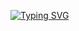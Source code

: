 [![Typing SVG](https://readme-typing-svg.demolab.com?font=Fira+Code&size=17&pause=1000&color=F76E6E&multiline=true&width=435&lines=Das+Leben+ist+kurz%2Cdie+Kunst+ist+lang)](https://git.io/typing-svg)
